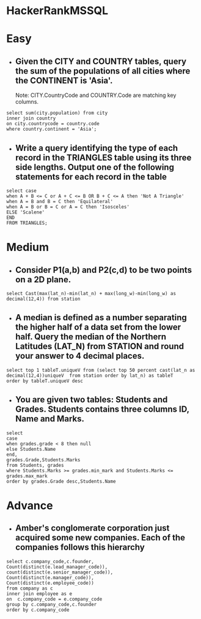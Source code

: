 # HackerRankMSSQL

# Easy
- ## Given the CITY and COUNTRY tables, query the sum of the populations of all cities where the CONTINENT is 'Asia'.
     Note: CITY.CountryCode and COUNTRY.Code are matching key columns.
```
select sum(city.population) from city 
inner join country 
on city.countrycode = country.code
where country.continent = 'Asia';
```

- ## Write a query identifying the type of each record in the TRIANGLES table using its three side lengths. Output one of the following statements for each record in the table
```
select case
when A + B <= C or A + C <= B OR B + C <= A then 'Not A Triangle'
when A = B and B = C then 'Equilateral'
when A = B or B = C or A = C then 'Isosceles'
ELSE 'Scalene'
END
FROM TRIANGLES;
```

# Medium
- ## Consider P1(a,b) and P2(c,d) to be two points on a 2D plane.
```
select Cast(max(lat_n)-min(lat_n) + max(long_w)-min(long_w) as decimal(12,4)) from station
```
- ## A median is defined as a number separating the higher half of a data set from the lower half. Query the median of the Northern Latitudes (LAT_N) from STATION and round your answer to 4 decimal places.
```
select top 1 tableT.uniqueV from (select top 50 percent cast(lat_n as decimal(12,4))uniqueV  from station order by lat_n) as tableT
order by tableT.uniqueV desc
```
- ## You are given two tables: Students and Grades. Students contains three columns ID, Name and Marks.
```
select 
case 
when grades.grade < 8 then null
else Students.Name
end,
grades.Grade,Students.Marks
from Students, grades
where Students.Marks >= grades.min_mark and Students.Marks <= grades.max_mark
order by grades.Grade desc,Students.Name
```



# Advance
- ## Amber's conglomerate corporation just acquired some new companies. Each of the companies follows this hierarchy
```
select c.company_code,c.founder,
Count(distinct(e.lead_manager_code)),
count(distinct(e.senior_manager_code)),
Count(distinct(e.manager_code)),
Count(distinct(e.employee_code))
from company as c
inner join employee as e
on  c.company_code = e.company_code
group by c.company_code,c.founder
order by c.company_code
```
